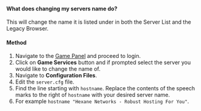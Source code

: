 #### What does changing my servers name do?
This will change the name it is listed under in both the Server List and the Legacy Browser. 

#### Method
1. Navigate to the [Game Panel](https://hexane.gg) and proceed to login.
2. Click on **Game Services** button and if prompted select the server you would like to change the name of.
3. Navigate to **Configuration Files**.
4. Edit the ``server.cfg`` file.
5. Find the line starting with ``hostname``. Replace the contents of the speech marks to the right of ``hostname`` with your desired server name.
6. For example ``hostname "Hexane Networks - Robust Hosting For You"``.
